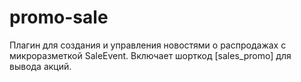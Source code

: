 # promo-sale
Плагин для создания и управления новостями о распродажах с микроразметкой SaleEvent. Включает шорткод [sales_promo] для вывода акций.
